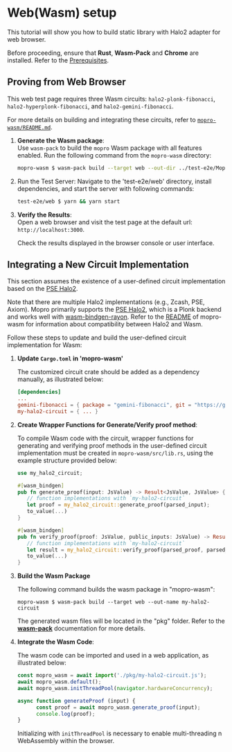 # Web(Wasm) setup

This tutorial will show you how to build static library with Halo2 adapter for web browser.

Before proceeding, ensure that **Rust**, **Wasm-Pack** and **Chrome** are installed. Refer to the [Prerequisites](/docs/prerequisites).

## Proving from Web Browser

This web test page requires three Wasm circuits: `halo2-plonk-fibonacci`, `halo2-hyperplonk-fibonacci`, and `halo2-gemini-fibonacci`.  

For more details on building and integrating these circuits, refer to [`mopro-wasm/README.md`](https://github.com/zkmopro/mopro/blob/main/mopro-wasm/README.md).

1. **Generate the Wasm package**:  
   Use `wasm-pack` to build the `mopro` Wasm package with all features enabled. Run the following command from the `mopro-wasm` directory:

   ```bash
   mopro-wasm $ wasm-pack build --target web --out-dir ../test-e2e/MoproWasmBindings -- --all-features
   ```

2. Run the Test Server:
    Navigate to the 'test-e2e/web' directory, install dependencies, and start the server with following commands:

    ```bash
    test-e2e/web $ yarn && yarn start
    ```

3. **Verify the Results**:  
   Open a web browser and visit the test page at the default url: `http://localhost:3000`.
   
   Check the results displayed in the browser console or user interface.


## Integrating a New Circuit Implementation

This section assumes the existence of a user-defined circuit implementation based on the [PSE Halo2](https://github.com/privacy-scaling-explorations/halo2). 

Note that there are multiple Halo2 implementations (e.g., Zcash, PSE, Axiom). Mopro primarily supports the [PSE Halo2](https://github.com/privacy-scaling-explorations/halo2), which is a Plonk backend and works well with [wasm-bindgen-rayon](https://github.com/RReverser/wasm-bindgen-rayon). Refer to the [README](https://github.com/zkmopro/mopro/tree/main/mopro-wasm#introduction-to-wasm-compilation-with-halo2) of mopro-wasm for information about compatibility between Halo2 and Wasm.

Follow these steps to update and build the user-defined circuit implementation for Wasm:

1. **Update `Cargo.toml` in 'mopro-wasm'**

    The customized circuit crate should be added as a dependency manually, as illustrated below:

      ```toml
      [dependencies]
      ...
      gemini-fibonacci = { package = "gemini-fibonacci", git = "https://github.com/sifnoc/plonkish-fibonacci-sample.git", optional = true }
      my-halo2-circuit = { ... }
      ```

2. **Create Wrapper Functions for Generate/Verify proof method**:

   To compile Wasm code with the circuit, wrapper functions for generating and verifying proof methods in the user-defined circuit implementation must be created in `mopro-wasm/src/lib.rs`, using the example structure provided below:

   ```rust
   use my_halo2_circuit;

   #[wasm_bindgen]
   pub fn generate_proof(input: JsValue) -> Result<JsValue, JsValue> {
      // function implementations with `my-halo2-circuit`
      let proof = my_halo2_circuit::generate_proof(parsed_input);
      to_value(...)
   }

   #[wasm_bindgen]
   pub fn verify_proof(proof: JsValue, public_inputs: JsValue) -> Result<JsValue, JsValue> {
      // function implementations with `my-halo2-circuit`
      let result = my_halo2_circuit::verify_proof(parsed_proof, parsed_public_input);
      to_value(...)
   }
   ```

3. **Build the Wasm Package**

    The following command builds the wasm package in "mopro-wasm":

   ```shell
   mopro-wasm $ wasm-pack build --target web --out-name my-halo2-circuit
   ```

   The generated wasm files will be located in the "pkg" folder. Refer to the [**wasm-pack**](https://rustwasm.github.io/wasm-pack/book/) documentation for more details.


4. **Integrate the Wasm Code**:
    
   The wasm code can be imported and used in a web application, as illustrated below:

   ```javascript
   const mopro_wasm = await import('./pkg/my-halo2-circuit.js');
   await mopro_wasm.default();
   await mopro_wasm.initThreadPool(navigator.hardwareConcurrency);

   async function generateProof (input) {
         const proof = await mopro_wasm.generate_proof(input);
         console.log(proof);
   }
   ```
   
   Initializing with `initThreadPool` is necessary to enable multi-threading n WebAssembly within the browser.